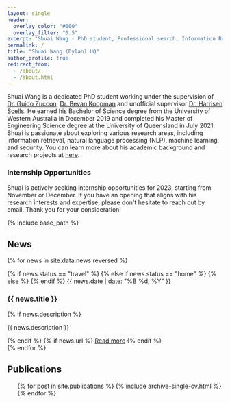 ```yaml
---
layout: single
header:
  overlay_color: "#000"
  overlay_filter: "0.5"
excerpt: "Shuai Wang - PhD student, Professional search, Information Retrieval, NLP, Machine Learning"
permalink: /
title: "Shuai Wang (Dylan) UQ"
author_profile: true
redirect_from: 
  - /about/
  - /about.html
---
```


Shuai Wang is a dedicated PhD student working under the supervision of [Dr. Guido Zuccon](https://ielab.io/people/guido-zuccon.html), [Dr. Bevan Koopman](https://bevankoopman.github.io/) and unofficial supervisor [Dr. Harrisen Scells](https://scells.me/). He earned his Bachelor of Science degree from the University of Western Australia in December 2019 and completed his Master of Engineering Science degree at the University of Queensland in July 2021. Shuai is passionate about exploring various research areas, including information retrieval, natural language processing (NLP), machine learning, and security. You can learn more about his academic background and research projects at [here](https://ielab.io/people/shuai-wang).

### Internship Opportunities

Shuai is actively seeking internship opportunities for 2023, starting from November or December. If you have an opening that aligns with his research interests and expertise, please don't hesitate to reach out by email. Thank you for your consideration!

{% include base_path %}

## News

{% for news in site.data.news reversed %}
<div class="news-item">
  {% if news.status == "travel" %}
  <span class="news-status"><i class="fas fa-plane"></i></span>
  {% else if news.status == "home" %}
  <span class="news-status"><i class="fas fa-home"></i></span>
  {% else %}
  <span class="news-status"><i class="fa-solid fa-party-horn"></i></span>
  {% endif %}
  <span class="news-date">{{ news.date | date: "%B %d, %Y" }}</span>
  <h3 class="news-title">{{ news.title }}</h3>
  {% if news.description %}
  <p class="news-description">{{ news.description }}</p>
  {% endif %}
  {% if news.url %}
  <a href="{{ news.url }}" class="news-link">Read more</a>
  {% endif %}
</div>
{% endfor %}



## Publications

<ul>{% for post in site.publications %}
  {% include archive-single-cv.html %}
{% endfor %}</ul>

